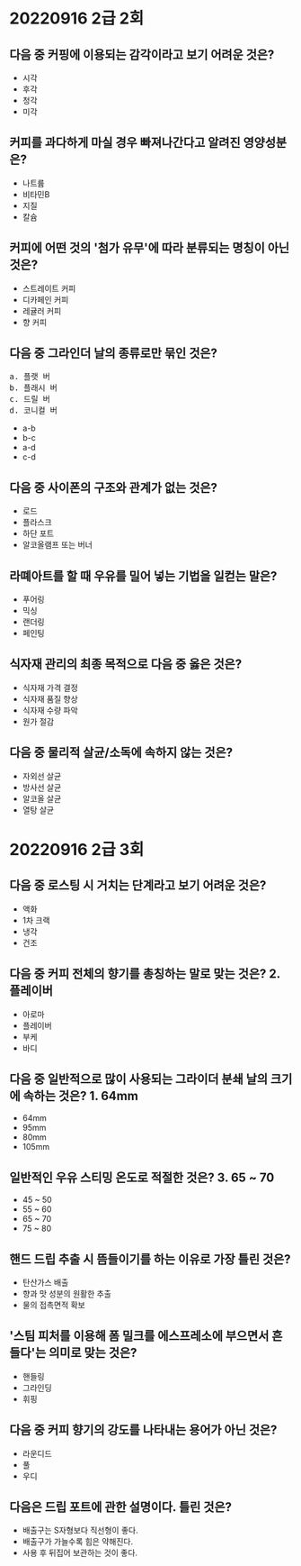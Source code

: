 # 20220916 2급 2회
## 다음 중 커핑에 이용되는 감각이라고 보기 어려운 것은?
- 시각
- 후각
- 청각
- 미각

## 커피를 과다하게 마실 경우 빠져나간다고 알려진 영양성분은?
- 나트륨
- 비타민B
- 지질
- 칼슘

## 커피에 어떤 것의 '첨가 유무'에 따라 분류되는 명칭이 아닌 것은?
- 스트레이트 커피
- 디카페인 커피
- 레귤러 커피
- 향 커피

## 다음 중 그라인더 날의 종류로만 묶인 것은?
<pre>
a. 플랫 버
b. 플래시 버
c. 드릴 버
d. 코니컬 버
</pre>
- a-b
- b-c
- a-d
- c-d

## 다음 중 사이폰의 구조와 관계가 없는 것은? 
- 로드
- 플라스크
- 하단 포트
- 알코올램프 또는 버너

## 라뗴아트를 할 때 우유를 밀어 넣는 기법을 일컫는 말은?
- 푸어링
- 믹싱
- 랜더링
- 페인팅

## 식자재 관리의 최종 목적으로 다음 중 옳은 것은?
- 식자재 가격 결정
- 식자재 품질 향상
- 식자재 수량 파악
- 원가 절감

## 다음 중 물리적 살균/소독에 속하지 않는 것은?
- 자외선 살균
- 방사선 살균
- 알코올 살균
- 열탕 살균


# 20220916 2급 3회
## 다음 중 로스팅 시 거치는 단계라고 보기 어려운 것은? 
- 액화
- 1차 크랙
- 냉각
- 건조

## 다음 중 커피 전체의 향기를 총칭하는 말로 맞는 것은? 2. 플레이버
- 아로마
- 플레이버
- 부케
- 바디


## 다음 중 일반적으로 많이 사용되는 그라이더 분쇄 날의 크기에 속하는 것은? 1. 64mm
- 64mm
- 95mm
- 80mm
- 105mm


## 일반적인 우유 스티밍 온도로 적절한 것은? 3. 65 ~ 70
- 45 ~ 50
- 55 ~ 60
- 65 ~ 70
- 75 ~ 80


## 핸드 드립 추출 시 뜸들이기를 하는 이유로 가장 틀린 것은?
- 탄산가스 배출
- 향과 맛 성분의 원활한 추출
- 물의 접촉면적 확보


## '스팀 피처를 이용해 폼 밀크를 에스프레소에 부으면서 흔들다'는 의미로 맞는 것은?
- 핸들링
- 그라인딩
- 휘핑


## 다음 중 커피 향기의 강도를 나타내는 용어가 아닌 것은?
- 라운디드
- 풀
- 우디


## 다음은 드립 포트에 관한 설명이다. 틀린 것은?
- 배출구는 S자형보다 직선형이 좋다.
- 배출구가 가늘수록 힘은 약해진다.
- 사용 후 뒤집어 보관하는 것이 좋다.
